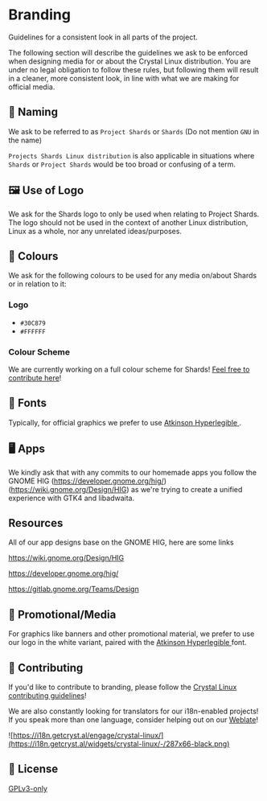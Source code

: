 # Branding

Guidelines for a consistent look in all parts of the project.

The following section will describe the guidelines we ask to be enforced when designing media for or about the Crystal Linux distribution. You are under no legal obligation to follow these rules, but following them will result in a cleaner, more consistent look, in line with what we are making for official media.

## 💬 Naming

We ask to be referred to as `Project Shards` or `Shards` (Do not mention `GNU` in the name)

 `Projects Shards Linux distribution` is also applicable in situations where `Shards` or `Project Shards` would be too broad or confusing of a term.

## 🖼️ Use of Logo

We ask for the Shards logo to only be used when relating to Project Shards. The logo should not be used in the context of another Linux distribution, Linux as a whole, nor any unrelated ideas/purposes.

## 🌈 Colours

We ask for the following colours to be used for any media on/about Shards or in relation to it: 

###  Logo

- `#30C879`
- `#FFFFFF`
 
###  Colour Scheme

We are currently working on a full colour scheme for Shards! [Feel free to contribute here](colours.md)!

## 📘 Fonts

Typically, for official graphics we prefer to use [Atkinson Hyperlegible ](https://fonts.google.com/specimen/Atkinson+Hyperlegible). 

## 🖥️ Apps 

We kindly ask that with any commits to our homemade apps you follow the GNOME HIG (https://developer.gnome.org/hig/) (https://wiki.gnome.org/Design/HIG) as we're trying to create a unified experience with GTK4 and libadwaita.

## Resources 

All of our app designs base on the GNOME HIG, here are some links

https://wiki.gnome.org/Design/HIG

https://developer.gnome.org/hig/

https://gitlab.gnome.org/Teams/Design

## 📢 Promotional/Media

For graphics like banners and other promotional material, we prefer to use our logo in the white variant, paired with the [Atkinson Hyperlegible ](https://fonts.google.com/specimen/Atkinson+Hyperlegible) font.


## 🙌 Contributing

If you'd like to contribute to branding, please follow the [Crystal Linux contributing guidelines](https://git.getcryst.al/crystal/info/-/blob/main/CONTRIBUTING.md)!

We are also constantly looking for translators for our i18n-enabled projects! If you speak more than one language, consider helping out on our [Weblate](https://i18n.getcryst.al)!

![https://i18n.getcryst.al/engage/crystal-linux/](https://i18n.getcryst.al/widgets/crystal-linux/-/287x66-black.png)


## 📜 License

[GPLv3-only](https://choosealicense.com/licenses/gpl-3.0/)
